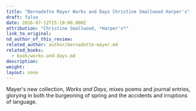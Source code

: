 ```yaml
---
title: "Bernadette Mayer Works and Days Christine Smallwood Harper's"
draft: false
date: 2016-07-12T15:19:00.000Z
attribution: "Christine Smallwood, *Harper's*"
link_to_original:
nd_author_of_this_review:
related_author: author/bernadette-mayer.md
related_books:
  - book/works-and-days.md
description:
weight:
layout: none
---
```

Mayer's new collection, *Works and Days*, mixes poems and journal entries, glorying in both the burgeoning of spring and the accidents and irruptions of language.

